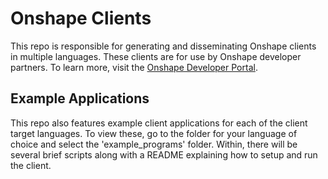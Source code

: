 # Onshape Clients

This repo is responsible for generating and disseminating Onshape clients in multiple languages. These clients are for use by Onshape developer partners. To learn more, visit the [Onshape Developer Portal](https://dev-portal.onshape.com).

## Example Applications

This repo also features example client applications for each of the client target languages.  To view these, go to the folder for your language of choice and select the 'example_programs' folder. Within, there will be several brief scripts along with a README explaining how to setup and run the client.